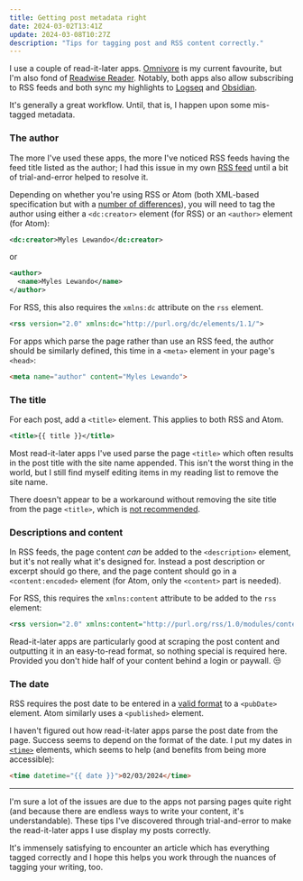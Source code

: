```yaml
---
title: Getting post metadata right
date: 2024-03-02T13:41Z
update: 2024-03-08T10:27Z
description: "Tips for tagging post and RSS content correctly."
---
```


I use a couple of read-it-later apps. [Omnivore](https://omnivore.app/) is my current favourite, but I'm also fond of [Readwise Reader](https://readwise.io/read). Notably, both apps also allow subscribing to RSS feeds and both sync my highlights to [Logseq](https://logseq.com/) and [Obsidian](https://obsidian.md).

It's generally a great workflow. Until, that is, I happen upon some mis-tagged metadata.

### The author
The more I've used these apps, the more I've noticed RSS feeds having the feed title listed as the author; I had this issue in my own [RSS feed](../../feed.xml) until a bit of trial-and-error helped to resolve it.

Depending on whether you're using RSS or Atom (both XML-based specification but with a [number of differences](https://css-tricks.com/working-with-web-feeds-its-more-than-rss/)), you will need to tag the author using either a `<dc:creator>` element (for RSS) or an `<author>` element (for Atom):

```xml
<dc:creator>Myles Lewando</dc:creator>
```

or

```xml
<author>
  <name>Myles Lewando</name>
</author>
```

For RSS, this also requires the `xmlns:dc` attribute on the `rss` element.
```xml
<rss version="2.0" xmlns:dc="http://purl.org/dc/elements/1.1/">
```

For apps which parse the page rather than use an RSS feed, the author should be similarly defined, this time in a `<meta>` element in your page's `<head>`:

```html
<meta name="author" content="Myles Lewando">
```

### The title
For each post, add a `<title>` element. This applies to both RSS and Atom.

```xml
<title>{{ title }}</title>
```

Most read-it-later apps I've used parse the page `<title>` which often results in the post title with the site name appended. This isn't the worst thing in the world, but I still find myself editing items in my reading list to remove the site name.

There doesn't appear to be a workaround without removing the site title from the page `<title>`, which is [not recommended](https://developer.mozilla.org/en-US/docs/Web/HTML/Element/title#accessibility_concerns).

### Descriptions and content
In RSS feeds, the page content _can_ be added to the `<description>` element, but it's not really what it's designed for. Instead a post description or excerpt should go there, and the page content should go in a `<content:encoded>` element (for Atom, only the `<content>` part is needed).

For RSS, this requires the `xmlns:content` attribute to be added to the `rss` element:

```xml
<rss version="2.0" xmlns:content="http://purl.org/rss/1.0/modules/content/">
```

Read-it-later apps are particularly good at scraping the post content and outputting it in an easy-to-read format, so nothing special is required here. Provided you don't hide half of your content behind a login or paywall. 😒

### The date
RSS requires the post date to be entered in a [valid format](https://cyber.harvard.edu/rss/rss.html#ltpubdategtSubelementOfLtitemgt) to a `<pubDate>` element. Atom similarly uses a `<published>` element.

I haven't figured out how read-it-later apps parse the post date from the page. Success seems to depend on the format of the date. I put my dates in [`<time>`](https://developer.mozilla.org/en-US/docs/Web/HTML/Element/time) elements, which seems to help (and benefits from being more accessible):

```html
<time datetime="{{ date }}">02/03/2024</time>
```

* * *

I'm sure a lot of the issues are due to the apps not parsing pages quite right (and because there are endless ways to write your content, it's understandable). These tips I've discovered through trial-and-error to make the read-it-later apps I use display my posts correctly.

It's immensely satisfying to encounter an article which has everything tagged correctly and I hope this helps you work through the nuances of  tagging your writing, too.
